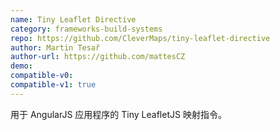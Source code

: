 ```yaml
---
name: Tiny Leaflet Directive
category: frameworks-build-systems
repo: https://github.com/CleverMaps/tiny-leaflet-directive
author: Martin Tesař
author-url: https://github.com/mattesCZ
demo: 
compatible-v0:
compatible-v1: true
---
```


用于 AngularJS 应用程序的 Tiny LeafletJS 映射指令。
